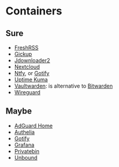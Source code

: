 # Containers
## Sure
  - [FreshRSS](https://github.com/linuxserver/docker-freshrss) 
  - [Gickup](https://github.com/cooperspencer/gickup)
  - [Jdownloader2](https://hub.docker.com/r/jlesage/jdownloader-2)
  - [Nextcloud](https://github.com/nextcloud/all-in-one)
  - [Ntfy](https://github.com/binwiederhier/ntfy), or [Gotify](https://github.com/gotify/server)
  - [Uptime Kuma](https://github.com/louislam/uptime-kuma)
  - [Vaultwarden](https://github.com/dani-garcia/vaultwarden): is alternative to [Bitwarden](https://github.com/bitwarden/server)
  - [Wireguard](https://github.com/linuxserver/docker-wireguard)
## Maybe
  - [AdGuard Home](https://github.com/AdguardTeam/AdGuardHome) 
  - [Authelia](https://github.com/authelia/authelia)
  - [Gotify](https://github.com/gotify/server)
  - [Grafana](https://hub.docker.com/r/grafana/grafana)
  - [Privatebin](https://hub.docker.com/r/privatebin/nginx-fpm-alpine)
  - [Unbound](https://github.com/NLnetLabs/unbound)
